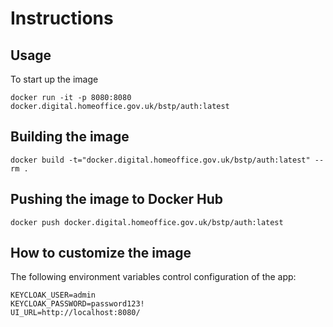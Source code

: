 Instructions
============

## Usage

To start up the image

    docker run -it -p 8080:8080 docker.digital.homeoffice.gov.uk/bstp/auth:latest

## Building the image

    docker build -t="docker.digital.homeoffice.gov.uk/bstp/auth:latest" --rm .

## Pushing the image to Docker Hub

    docker push docker.digital.homeoffice.gov.uk/bstp/auth:latest

## How to customize the image

The following environment variables control configuration of the app:

    KEYCLOAK_USER=admin
    KEYCLOAK_PASSWORD=password123!
    UI_URL=http://localhost:8080/
